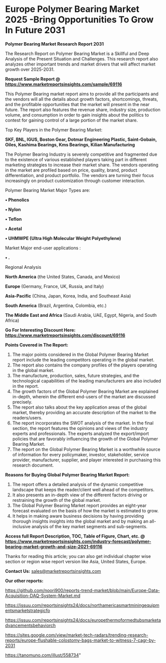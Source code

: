# Europe Polymer Bearing Market 2025 -Bring Opportunities To Grow In Future 2031

<strong>Polymer Bearing Market Research Report 2031</strong>

The Research Report on Polymer Bearing Market is a Skillful and Deep Analysis of the Present Situation and Challenges. This research report also analyzes other important trends and market drivers that will affect market growth over 2025-2031.

<strong>Request Sample Report @ <a href=https://www.marketreportsinsights.com/sample/69116>https://www.marketreportsinsights.com/sample/69116</a></strong>

This Polymer Bearing market report aims to provide all the participants and the vendors will all the details about growth factors, shortcomings, threats, and the profitable opportunities that the market will present in the near future. The report also features the revenue share, industry size, production volume, and consumption in order to gain insights about the politics to contest for gaining control of a large portion of the market share.

Top Key Players in the Polymer Bearing Market:

<strong>SKF, BNL, IGUS, Boston Gear, Dotmar Engineering Plastic, Saint-Gobain, Oiles, Kashima Bearings, Kms Bearings, Kilian Manufacturing</strong>

The Polymer Bearing Industry is severely competitive and fragmented due to the existence of various established players taking part in different marketing strategies to increase their market share. The vendors operating in the market are profiled based on price, quality, brand, product differentiation, and product portfolio. The vendors are turning their focus increasingly on product customization through customer interaction.

Polymer Bearing Market Major Types are:

<strong>• Phenolics

• Nylon

• Teflon

• Acetal

• UHMWPE (Ultra High Molecular Weight Polyethylene)</strong>

Market Major end-user applications :

<strong>• .</strong>

Regional Analysis

</u><strong><b>North America</b></strong> (the United States, Canada, and Mexico)

<strong><b>Europe </b></strong>(Germany, France, UK, Russia, and Italy)

<strong><b>Asia-Pacific</b></strong> (China, Japan, Korea, India, and Southeast Asia)

<strong><b>South America</b></strong> (Brazil, Argentina, Colombia, etc.)

<strong><b>The Middle East and Africa</b></strong> (Saudi Arabia, UAE, Egypt, Nigeria, and South Africa)

<strong>Go For Interesting Discount Here: <a href=https://www.marketreportsinsights.com/discount/69116>https://www.marketreportsinsights.com/discount/69116</a></strong>

<strong>Points Covered in The Report:</strong>
<ol>
  <li>The major points considered in the Global Polymer Bearing Market report include the leading competitors operating in the global market.</li>
  <li>The report also contains the company profiles of the players operating in the global market.</li>
  <li>The manufacture, production, sales, future strategies, and the technological capabilities of the leading manufacturers are also included in the report.</li>
  <li>The growth factors of the Global Polymer Bearing Market are explained in-depth, wherein the different end-users of the market are discussed precisely.</li>
  <li>The report also talks about the key application areas of the global market, thereby providing an accurate description of the market to the readers/users.</li>
  <li>The report incorporates the SWOT analysis of the market. In the final section, the report features the opinions and views of the industry experts and professionals. The experts analyzed the export/import policies that are favorably influencing the growth of the Global Polymer Bearing Market.</li>
  <li>The report on the Global Polymer Bearing Market is a worthwhile source of information for every policymaker, investor, stakeholder, service provider, manufacturer, supplier, and player interested in purchasing this research document.</li>
</ol>
<strong>Reasons for Buying Global Polymer Bearing Market Report:</strong>

<ol>
  <li>The report offers a detailed analysis of the dynamic competitive landscape that keeps the reader/client well ahead of the competitors.</li>
  <li>It also presents an in-depth view of the different factors driving or restraining the growth of the global market.</li>
  <li>The Global Polymer Bearing Market report provides an eight-year forecast evaluated on the basis of how the market is estimated to grow.</li>
  <li>It helps in making aware business decisions by having providing thorough insights insights into the global market and by making an all-inclusive analysis of the key market segments and sub-segments.</li>
</ol>
<strong>Access full Report Description, TOC, Table of Figure, Chart, etc. @ <a href=https://www.marketreportsinsights.com/industry-forecast/polymer-bearing-market-growth-and-size-2021-69116>https://www.marketreportsinsights.com/industry-forecast/polymer-bearing-market-growth-and-size-2021-69116</a></strong>


Thanks for reading this article; you can also get individual chapter wise section or region wise report version like Asia, United States, Europe.

<strong>Contact Us:</strong>
sales@marketreportsinsights.com

<strong>Our other reports:</strong>

<a href=https://github.com/noori900/reports-trend-market/blob/main/Europe-Data-Acquisition-DAQ-System-Market.md>https://github.com/noori900/reports-trend-market/blob/main/Europe-Data-Acquisition-DAQ-System-Market.md</a>

<a href=https://issuu.com/reportsinsights24/docs/northamericasmartminingequipmentsmarketstrategicfo>https://issuu.com/reportsinsights24/docs/northamericasmartminingequipmentsmarketstrategicfo</a>

<a href=https://issuu.com/reportsinsights24/docs/europethermoformedtubsmarketadvancementsbehaviorch>https://issuu.com/reportsinsights24/docs/europethermoformedtubsmarketadvancementsbehaviorch</a>

<a href=https://sites.google.com/view/market-tech-radars/trending-research-reports/europe-flushable-colostomy-bags-market-to-witness-7-cagr-by-2031>https://sites.google.com/view/market-tech-radars/trending-research-reports/europe-flushable-colostomy-bags-market-to-witness-7-cagr-by-2031</a>

<a href=https://tanomuno.com/illust/558734>https://tanomuno.com/illust/558734</a>"
